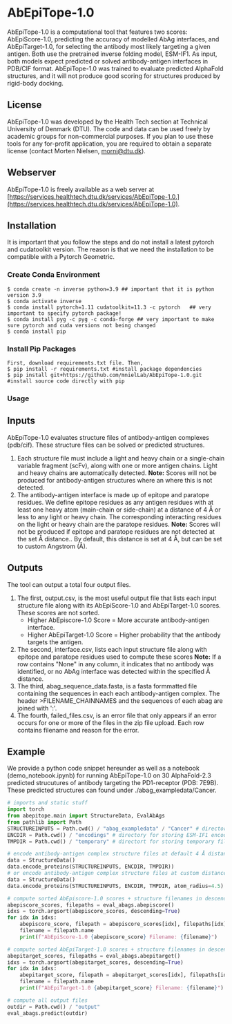 # AbEpiTope-1.0
AbEpiTope-1.0 is a computational tool that features two scores: AbEpiScore-1.0, predicting the accuracy of modelled AbAg interfaces, and AbEpiTarget-1.0, for selecting the antibody most likely targeting a given antigen. Both use the pretrained inverse folding model, ESM-IF1. As input, both models expect predicted or solved antibody-antigen interfaces in PDB/CIF format. AbEpiTope-1.0 was trained to evaluate predicted AlphaFold structures, and it will not produce good scoring for structures produced by rigid-body docking.

## License
AbEpiTope-1.0 was developed by the Health Tech section at Technical University of Denmark (DTU). The code and data can be used freely by academic groups for non-commercial purposes. If you plan to use these tools for any for-profit application, you are required to obtain a separate license (contact Morten Nielsen, morni@dtu.dk).

## Webserver
AbEpiTope-1.0 is freely available as a web server at [https://services.healthtech.dtu.dk/services/AbEpiTope-1.0.](https://services.healthtech.dtu.dk/services/AbEpiTope-1.0). 

## Installation 
It is important that you follow the steps and do not install a latest pytorch and cudatoolkit version. 
The reason is that we need the installation to be compatible with a Pytorch Geometric.

### Create Conda Environment
```
$ conda create -n inverse python=3.9 ## important that it is python version 3.9
$ conda activate inverse
$ conda install pytorch=1.11 cudatoolkit=11.3 -c pytorch   ## very important to specify pytorch package!
$ conda install pyg -c pyg -c conda-forge ## very important to make sure pytorch and cuda versions not being changed
$ conda install pip
```
### Install Pip Packages 
```
First, download requirements.txt file. Then,
$ pip install -r requirements.txt #install package dependencies
$ pip install git+https://github.com/mnielLab/AbEpiTope-1.0.git #install source code directly with pip
```
### Usage 

## Inputs 
AbEpiTope-1.0 evaluates structure files of antibody-antigen complexes (pdb/cif). These structure files can be solved or predicted structures.
1. Each structure file must include a light and heavy chain or a single-chain variable fragment (scFv), along with one or more antigen chains. Light and heavy chains are automatically detected. **Note:** Scores will not be produced for antibody-antigen structures where an where this is not detected. 
2. The antibody-antigen interface is made up of epitope and paratope residues. We define epitope residues as any antigen residues with at least one heavy atom (main-chain or side-chain) at a distance of 4 Å or less to any light or heavy chain. The corresponding interacting residues on the light or heavy chain are the paratope residues. **Note:** Scores will not be produced if epitope and paratope residues are not detected at the set Å distance.. By default, this distance is set at 4 Å, but can be set to custom Angstrom (Å). 

## Outputs 
The tool can output a total four output files. 
1. The first, output.csv, is the most useful output file that lists each input structure file along with its AbEpiScore-1.0 and AbEpiTarget-1.0 scores.
   These scores are not sorted.
   * Higher AbEpiscore-1.0 Score = More accurate antibody-antigen interface.
   * Higher AbEpiTarget-1.0 Score = Higher probability that the antibody targets the antigen.   
2. The second, interface.csv, lists each input structure file along with epitope and paratope residues used to compute these scores **Note:** If a row contains "None" in any column, it indicates that no antibody was identified, or no AbAg interface was detected within the specified Å distance.
3. The third, abag_sequence_data.fasta, is a fasta formmatted file containing the sequences in each each antibody-antigen complex. The header >FILENAME_CHAINNAMES and the sequences of each abag are joined with ':'.
4. The fourth, failed_files.csv, is an error file that only appears if an error occurs for one or more of the files in the zip file upload. Each row contains filename and reason for the error.

## Example
We provide a python code snippet hereunder as well as a notebook (demo_notebook.ipynb) for running AbEpiTope-1.0 on 30 AlphaFold-2.3 predicted strucutures of antibody targeting the PD1-receptor (PDB: 7E9B).
These predicted structures can found under ./abag_exampledata/Cancer. 

```python
# imports and static stuff
import torch
from abepitope.main import StructureData, EvalAbAgs
from pathlib import Path
STRUCTUREINPUTS = Path.cwd() / "abag_exampledata" / "Cancer" # directory containing PDB or CIF files (can also be a single PDB/CIF file)
ENCDIR = Path.cwd() / "encodings" # directory for storing ESM-IF1 encodings
TMPDIR = Path.cwd() / "temporary" # directort for storing temporary files 

# encode antibody-antigen complex structure files at default 4 Å distance
data = StructureData()
data.encode_proteins(STRUCTUREINPUTS, ENCDIR, TMPDIR))
# or encode antibody-antigen complex structure files at custom distance, such as 4.5 Å distance
data = StructureData()
data.encode_proteins(STRUCTUREINPUTS, ENCDIR, TMPDIR, atom_radius=4.5)

# compute sorted AbEpiscore-1.0 scores + structure filenames in descending order (higher score = better Ab-Ag interface)
abepiscore_scores, filepaths = eval_abags.abepiscore()
idxs = torch.argsort(abepiscore_scores, descending=True)
for idx in idxs:
    abepiscore_score, filepath = abepiscore_scores[idx], filepaths[idx]
    filename = filepath.name
    print(f"AbEpiScore-1.0 {abepiscore_score} Filename: {filename}")

# compute sorted AbEpiTarget-1.0 scores + structure filenames in descending order (higher score = higher antibody target probability) 
abepitarget_scores, filepaths = eval_abags.abepitarget()
idxs = torch.argsort(abepitarget_scores, descending=True)
for idx in idxs:
    abepitarget_score, filepath = abepitarget_scores[idx], filepaths[idx]
    filename = filepath.name
    print(f"AbEpiTarget-1.0 {abepitarget_score} Filename: {filename}")

# compute all output files
outdir = Path.cwd() / "output"
eval_abags.predict(outdir)

```

